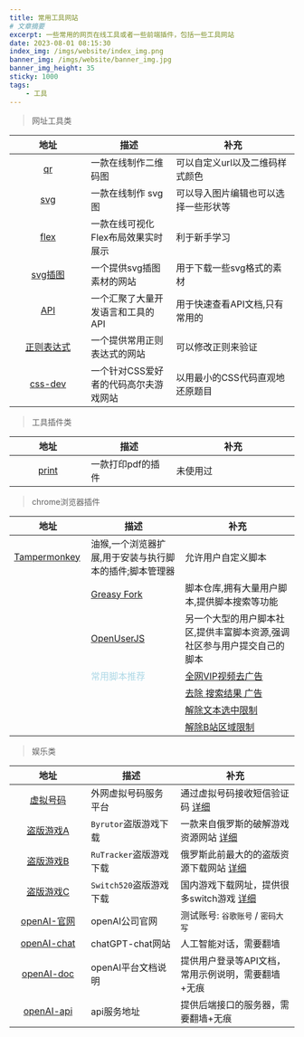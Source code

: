 ```yaml
---
title: 常用工具网站
# 文章摘要
excerpt: 一些常用的网页在线工具或者一些前端插件，包括一些工具网站
date: 2023-08-01 08:15:30
index_img: /imgs/website/index_img.png
banner_img: /imgs/website/banner_img.jpg
banner_img_height: 35
sticky: 1000
tags:
    - 工具
---
```


<style>
table th:first-of-type {
    min-width: 120px;
}
table th:nth-of-type(2) {
    width: 40%;
}
table th:nth-of-type(3) {
    width: 60%;
}
</style>

> 网址工具类

| 地址   | 描述 | 补充 |
| :---: | ------ | -------- |
| [qr](https://link-to-qr.com/) | 一款在线制作二维码图 | 可以自定义url以及二维码样式颜色 |
| [svg](https://editor.method.ac/) | 一款在线制作 svg 图 | 可以导入图片编辑也可以选择一些形状等 |
| [flex](https://the-echoplex.net/flexyboxes/) | 一款在线可视化Flex布局效果实时展示 | 利于新手学习 |
| [svg插图](https://undraw.co/) | 一个提供svg插图素材的网站 | 用于下载一些svg格式的素材 |
| [API](https://overapi.com/) | 一个汇聚了大量开发语言和工具的API | 用于快速查看API文档,只有常用的 |
| [正则表达式](https://ihateregex.io/) | 一个提供常用正则表达式的网站 | 可以修改正则来验证 |
| [css-dev](https://cssbattle.dev/) | 一个针对CSS爱好者的代码高尔夫游戏网站 | 以用最小的CSS代码直观地还原题目 |

> 工具插件类

| 地址   | 描述 | 补充 |
| :---: | ------ | -------- |
| [print](https://printjs.crabbly.com/) | 一款打印pdf的插件 | 未使用过 |

> chrome浏览器插件

<table>
    <thead>
        <tr>
            <th>地址</th>
            <th>描述</th>
            <th>补充</th>
        </tr>
    </thead>
    <tbody>
        <tr>
            <td><a href="https://chromewebstore.google.com/detail/dhdgffkkebhmkfjojejmpbldmpobfkfo">Tampermonkey</a></td>
            <td>油猴,一个浏览器扩展,用于安装与执行脚本的插件;脚本管理器</td>
            <td>允许用户自定义脚本</td>
        <tr>
        <tr>
            <td></td>
            <td><a href="https://greasyfork.org/zh-CN/scripts">Greasy Fork</a></td>
            <td>脚本仓库,拥有大量用户脚本,提供脚本搜索等功能</td>
        </tr>
        <tr>
            <td></td>
            <td><a href="https://openuserjs.org/">OpenUserJS</a></td>
            <td>另一个大型的用户脚本社区,提供丰富脚本资源,强调社区参与用户提交自己的脚本</td>
        </tr>
        <tr>
            <td></td>
            <td><span style="color:lightblue">常用脚本推荐</span></td>
            <td><a href="chrome-extension://dhdgffkkebhmkfjojejmpbldmpobfkfo/ask.html?aid=1518a3ca-e7ed-4c49-8bef-362959e2d5fc" target="_blank">全网VIP视频去广告</a></td>
        </tr>
         <tr>
            <td></td>
            <td></td>
            <td><a href="chrome-extension://dhdgffkkebhmkfjojejmpbldmpobfkfo/ask.html?aid=3ec24542-bf76-4e24-b0b0-f7b017ea7432" target="_blank">去除 搜索结果 广告</a></td>
        </tr>
        <tr>
            <td></td>
            <td></td>
            <td><a href="chrome-extension://dhdgffkkebhmkfjojejmpbldmpobfkfo/ask.html?aid=9638c9d2-709d-43f4-b575-c927aef3a14c" target="_blank">解除文本选中限制</a></td>
        </tr>
        <tr>
            <td></td>
            <td></td>
            <td><a href="chrome-extension://dhdgffkkebhmkfjojejmpbldmpobfkfo/ask.html?aid=7a2f6acd-501f-4388-9d19-a83483a2f4ec" target="_blank">解除B站区域限制</a></td>
        </tr>
    </tbody>
</table>

> 娱乐类

| 地址   | 描述 | 补充 |
| :---: | ------ | -------- |
| [虚拟号码](https://sms-activate.org) | 外网虚拟号码服务平台 | 通过虚拟号码接收短信验证码 [详细](https://WatcherOne.github.io/2023/08/01/websiteVirtualPhone) |
| [盗版游戏A](https://byrutdb.org) | `Byrutor`盗版游戏下载 | 一款来自俄罗斯的破解游戏资源网站 [详细](https://WatcherOne.github.io/2023/08/01/websiteGameALoad) |
| [盗版游戏B](https://rutracker.net) | `RuTracker`盗版游戏下载 | 俄罗斯此前最大的的盗版资源下载网站 [详细](https://WatcherOne.github.io/2023/08/01/websiteGameBLoad) |
| [盗版游戏C](https://download.fourpetal.com) | `Switch520`盗版游戏下载 | 国内游戏下载网址，提供很多switch游戏 [详细](https://WatcherOne.github.io/2023/08/01/websiteGameCLoad) |
| [openAI-官网](https://openai.com) | openAI公司官网 | 测试账号: `谷歌账号` / `密码大写`  |
| [openAI-chat](https://chat.openai.com) | chatGPT-chat网站 | 人工智能对话，需要翻墙 |
| [openAI-doc](https://platform.openai.com) | openAI平台文档说明 | 提供用户登录等API文档，常用示例说明，需要翻墙+无痕 |
| [openAI-api](https://api.openai.com) | api服务地址 | 提供后端接口的服务器，需要翻墙+无痕 |


<div id="gitalk-container"></div>

<link rel="stylesheet" href="https://cdn.jsdelivr.net/npm/gitalk@1/dist/gitalk.css">
<script src="https://cdn.jsdelivr.net/npm/gitalk@1/dist/gitalk.min.js"></script>

<script>
const gitalk = new Gitalk({
    clientID: '3e6a50fe69c43e59de05',
    clientSecret: '829d07fcd6cc13e98928a3dd207758cda7c4facb',
    repo: 'WatcherOne.github.io',
    owner: 'WatcherOne',
    admin: ['WatcherOne'],
    id: location.pathname,
    distractionFreeMode: false
})

gitalk.render('gitalk-container')
</script>
